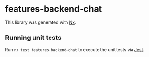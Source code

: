 # features-backend-chat

This library was generated with [Nx](https://nx.dev).

## Running unit tests

Run `nx test features-backend-chat` to execute the unit tests via [Jest](https://jestjs.io).
